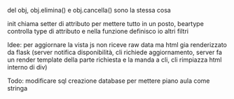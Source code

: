 del obj, obj.elimina() e obj.cancella() sono la stessa cosa

init chiama setter di attributo per mettere tutto in un posto, beartype controlla type di attributo e nella funzione definisco io altri filtri

Idee:
per aggiornare la vista js non riceve raw data ma html gia renderizzato da flask (server notifica disponibilità, cli richiede aggiornamento, server fa un render template della parte richiesta e la manda a cli, cli rimpiazza html interno di div)

Todo:
modificare sql creazione database per mettere piano aula come stringa
